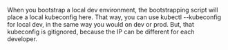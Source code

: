 When you bootstrap a local dev environment, the bootstrapping script will place a local kubeconfig here.
That way, you can use kubectl --kubeconfig for local dev, in the same way you would on dev or prod.
But, that kubeconfig is gitignored, because the IP can be different for each developer.

